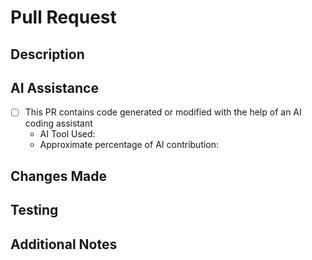 # Pull Request

## Description
<!-- Please provide a summary of the changes made in this PR -->

## AI Assistance
<!-- Please indicate if this PR contains AI-assisted code -->
- [ ] This PR contains code generated or modified with the help of an AI coding assistant
  - AI Tool Used: <!-- e.g., Claude Code, GitHub Copilot, etc. -->
  - Approximate percentage of AI contribution: <!-- e.g., 25%, 50%, 75% -->

## Changes Made
<!-- Please describe the changes in detail -->

## Testing
<!-- Describe the testing you've performed to validate your changes -->

## Additional Notes
<!-- Any additional information that reviewers should know? -->